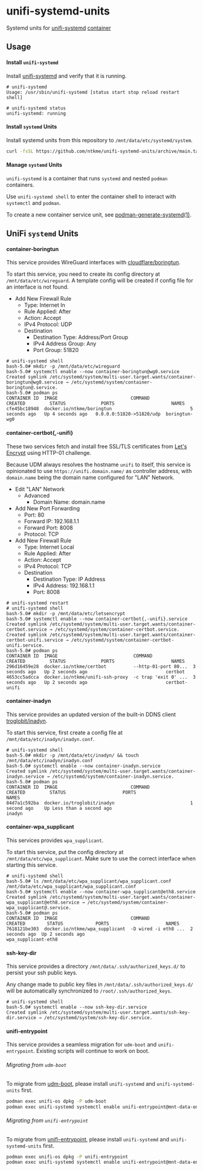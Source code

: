 # unifi-systemd-units

Systemd units for [unifi-systemd](https://github.com/ntkme/unifi-systemd) [container](https://github.com/ntkme/container-systemd-podman)

## Usage

#### Install `unifi-systemd`

Install [unifi-systemd](https://github.com/ntkme/unifi-systemd) and verify that it is running.

```
# unifi-systemd
Usage: /usr/sbin/unifi-systemd [status start stop reload restart shell]

# unifi-systemd status
unifi-systemd: running
```

#### Install `systemd` Units

Install systemd units from this repository to `/mnt/data/etc/systemd/system`.

``` sh
curl -fsSL https://github.com/ntkme/unifi-systemd-units/archive/main.tar.gz | tar -vxzC /mnt/data --strip-components 1 --exclude '*/*.md' --exclude '*/LICENSE' && unifi-systemd reload
```

#### Manage `systemd` Units

`unifi-systemd` is a container that runs `systemd` and nested `podman` containers.

Use `unifi-systemd shell` to enter the container shell to interact with `systemctl` and `podman`. 

To create a new container service unit, see [podman-generate-systemd(1)](https://docs.podman.io/en/latest/markdown/podman-generate-systemd.1.html).


## UniFi `systemd` Units

#### container-boringtun

This service provides WireGuard interfaces with [cloudflare/boringtun](https://github.com/cloudflare/boringtun).

To start this service, you need to create its config directory at `/mnt/data/etc/wireguard`. A template config will be created if config file for an interface is not found.

- Add New Firewall Rule
  - Type: Internet In
  - Rule Applied: After
  - Action: Accept
  - IPv4 Protocol: UDP
  - Destination
    - Destination Type: Address/Port Group
    - IPv4 Address Group: Any
    - Port Group: 51820

```
# unifi-systemd shell
bash-5.0# mkdir -p /mnt/data/etc/wireguard
bash-5.0# systemctl enable --now container-boringtun@wg0.service
Created symlink /etc/systemd/system/multi-user.target.wants/container-boringtun@wg0.service → /etc/systemd/system/container-boringtun@.service.
bash-5.0# podman ps
CONTAINER ID  IMAGE                           COMMAND               CREATED         STATUS             PORTS                     NAMES
cfe45bc18948  docker.io/ntkme/boringtun                             5 seconds ago   Up 4 seconds ago   0.0.0.0:51820->51820/udp  boringtun-wg0
```

#### container-certbot{,-unifi}

These two services fetch and install free SSL/TLS certificates from [Let's Encrypt](https://letsencrypt.org/) using HTTP-01 challenge.

Because UDM always resolves the hostname `unifi` to itself, this service is opinionated to use `https://unifi.domain.name/` as controller address, with `domain.name` being the domain name configured for "LAN" Network.

- Edit "LAN" Network
  - Advanced
    - Domain Name: domain.name
- Add New Port Forwarding
  - Port: 80
  - Forward IP: 192.168.1.1
  - Forward Port: 8008
  - Protocol: TCP
- Add New Firewall Rule
  - Type: Internet Local
  - Rule Applied: After
  - Action: Accept
  - IPv4 Protocol: TCP
  - Destination
    - Destination Type: IP Address
    - IPv4 Address: 192.168.1.1
    - Port: 8008

```
# unifi-systemd restart
# unifi-systemd shell
bash-5.0# mkdir -p /mnt/data/etc/letsencrypt
bash-5.0# systemctl enable --now container-certbot{,-unifi}.service
Created symlink /etc/systemd/system/multi-user.target.wants/container-certbot.service → /etc/systemd/system/container-certbot.service.
Created symlink /etc/systemd/system/multi-user.target.wants/container-certbot-unifi.service → /etc/systemd/system/container-certbot-unifi.service.
bash-5.0# podman ps
CONTAINER ID  IMAGE                            COMMAND               CREATED         STATUS             PORTS                     NAMES
296d16459e28  docker.io/ntkme/certbot          --http-01-port 80...  3 seconds ago   Up 2 seconds ago                             certbot
4653cc5adcca  docker.io/ntkme/unifi-ssh-proxy  -c trap 'exit 0' ...  3 seconds ago   Up 2 seconds ago                             certbot-unifi
```

#### container-inadyn

This service provides an updated version of the built-in DDNS client [troglobit/inadyn](https://github.com/troglobit/inadyn).

To start this service, first create a config file at `/mnt/data/etc/inadyn/inadyn.conf`.

```
# unifi-systemd shell
bash-5.0# mkdir -p /mnt/data/etc/inadyn/ && touch /mnt/data/etc/inadyn/inadyn.conf
bash-5.0# systemctl enable --now container-inadyn.service
Created symlink /etc/systemd/system/multi-user.target.wants/container-inadyn.service → /etc/systemd/system/container-inadyn.service.
bash-5.0# podman ps
CONTAINER ID  IMAGE                           COMMAND               CREATED         STATUS                     PORTS                     NAMES
84d7a1c592ba  docker.io/troglobit/inadyn                            1 second ago    Up Less than a second ago                            inadyn
```

#### container-wpa\_supplicant

This services provides `wpa_supplicant`.

To start this service, put the config directory at `/mnt/data/etc/wpa_supplicant`. Make sure to use the correct interface when starting this service.

```
# unifi-systemd shell
bash-5.0# ls /mnt/data/etc/wpa_supplicant/wpa_supplicant.conf
/mnt/data/etc/wpa_supplicant/wpa_supplicant.conf
bash-5.0# systemctl enable --now container-wpa_supplicant@eth8.service
Created symlink /etc/systemd/system/multi-user.target.wants/container-wpa_supplicant@eth8.service → /etc/systemd/system/container-wpa_supplicant@.service.
bash-5.0# podman ps
CONTAINER ID  IMAGE                           COMMAND               CREATED        STATUS            PORTS                     NAMES
7618121be303  docker.io/ntkme/wpa_supplicant  -D wired -i eth8 ...  2 seconds ago  Up 2 seconds ago                            wpa_supplicant-eth8
```

#### ssh-key-dir

This service provides a directory `/mnt/data/.ssh/authorized_keys.d/` to persist your ssh public keys.

Any change made to public key files in `/mnt/data/.ssh/authorized_keys.d/` will be automatically synchronized to `/root/.ssh/authorized_keys`.

```
# unifi-systemd shell
bash-5.0# systemctl enable --now ssh-key-dir.service
Created symlink /etc/systemd/system/multi-user.target.wants/ssh-key-dir.service → /etc/systemd/system/ssh-key-dir.service.
```

#### unifi-entrypoint

This service provides a seamless migration for `udm-boot` and `unifi-entrypoint`. Existing scripts will continue to work on boot.

###### Migrating from `udm-boot`

To migrate from [udm-boot](https://github.com/boostchicken/udm-utilities), please install `unifi-systemd` and `unifi-systemd-units` first.

``` sh
podman exec unifi-os dpkg -P udm-boot
podman exec unifi-systemd systemctl enable unifi-entrypoint@mnt-data-on_boot.d.service
```

###### Migrating from `unifi-entrypoint`

To migrate from [unifi-entrypoint](https://github.com/ntkme/unifi-entrypoint), please install `unifi-systemd` and `unifi-systemd-units` first.

``` sh
podman exec unifi-os dpkg -P unifi-entrypoint
podman exec unifi-systemd systemctl enable unifi-entrypoint@mnt-data-entrypoint.d.service
```
